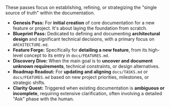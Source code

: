 These passes focus on establishing, refining, or strategizing the "single source of truth" within the documentation.

* **Genesis Pass:** For **initial creation** of core documentation for a new feature or project. It's about laying the foundation from scratch.
* **Blueprint Pass:** Dedicated to defining and documenting **architectural design** and significant technical decisions, with a primary focus on `ARCHITECTURE.md`.
* **Feature Forge:** Specifically for **detailing a new feature**, from its high-level concept to its entry in `docs/FEATURES.md`.
* **Discovery Dive:** When the main goal is to **uncover and document unknown requirements**, technical constraints, or design alternatives.
* **Roadmap Readout:** For **updating and aligning** `docs/TASKS.md` or `docs/FEATURES.md` based on new project priorities, milestones, or strategic shifts.
* **Clarity Quest:** Triggered when existing documentation is **ambiguous or incomplete**, requiring extensive clarification, often involving a detailed "Ask" phase with the human.
